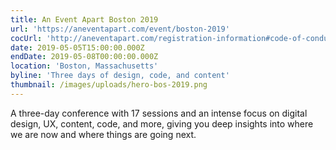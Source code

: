 ```yaml
---
title: An Event Apart Boston 2019
url: 'https://aneventapart.com/event/boston-2019'
cocUrl: 'http://aneventapart.com/registration-information#code-of-conduct'
date: 2019-05-05T15:00:00.000Z
endDate: 2019-05-08T00:00:00.000Z
location: 'Boston, Massachusetts'
byline: 'Three days of design, code, and content'
thumbnail: /images/uploads/hero-bos-2019.png
---
```


A three-day conference with 17 sessions and an intense focus on digital design, UX, content, code, and more, giving you deep insights into where we are now and where things are going next.
